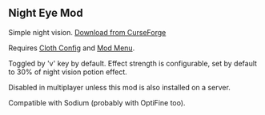 ## Night Eye Mod

Simple night vision. [Download from CurseForge](https://www.curseforge.com/minecraft/mc-mods/night-eye-fabric/files/all)

Requires [Cloth Config](https://www.curseforge.com/minecraft/mc-mods/cloth-config) and [Mod Menu](https://www.curseforge.com/minecraft/mc-mods/modmenu).

Toggled by 'v' key by default. Effect strength is configurable, set by default to 30% of night vision potion effect.

Disabled in multiplayer unless this mod is also installed on a server.

Compatible with Sodium (probably with OptiFine too).